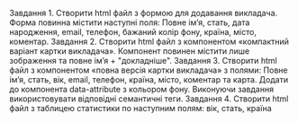 Завдання 1. Створити html файл з формою для додавання викладача. Форма повинна містити наступні поля: Повне ім’я, стать, дата народження, email, телефон, бажаний колір фону, країна, місто, коментар.
Завдання 2. Створити html файл з компонентом «компактний варіант картки викладача». Компонент повинен містити лише зображення та повне ім’я + "докладніше".
Завдання 3. Створити html файл з компонентом «повна версія картки викладача» з полями: Повне ім’я, стать, вік, email, телефон, країна, місто, коментар та карта. Додати до компонента data-attribute з кольором фону. Виконуючи завдання використовувати відповідні семантичні теги.
Завдання 4. Створити html файл з таблицею статистики по наступним полям: вік, стать, країна

